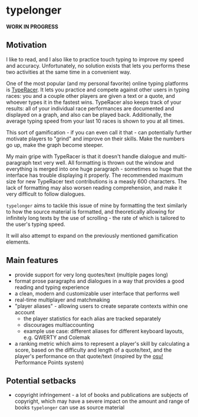 # typelonger

<strong>WORK IN PROGRESS</strong>

## Motivation
I like to read, and I also like to practice touch typing to improve my speed and accuracy. Unfortunately, no solution exists that lets you performs these two activities at the same time in a convenient way.

One of the most popular (and my personal favorite) online typing platforms is [TypeRacer](https://play.typeracer.com/). It lets you practice and compete against other users in typing races: you and a couple other players are given a text or a quote, and whoever types it in the fastest wins. TypeRacer also keeps track of your results: all of your individual race performances are documented and displayed on a graph, and also can be played back. Additionally, the average typing speed from your last 10 races is shown to you at all times.

This sort of gamification - if you can even call it that - can potentially further motivate players to "grind" and improve on their skills. Make the numbers go up, make the graph become steeper.

My main gripe with TypeRacer is that it doesn't handle dialogue and multi-paragraph text very well. All formatting is thrown out the window and everything is merged into one huge paragraph - sometimes so huge that the interface has trouble displaying it properly. The recommended maximum size for new TypeRacer text contributions is a measly 600 characters. The lack of formatting may also worsen reading comprehension, and make it very difficult to follow dialogues.

<code>typelonger</code> aims to tackle this issue of mine by formatting the text similarly to how the source material is formatted, and theoretically allowing for infinitely long texts by the use of scrolling - the rate of which is tailored to the user's typing speed.

It will also attempt to expand on the previously mentioned gamification elements.

## Main features
 - provide support for very long quotes/text (multiple pages long)
 - format prose paragraphs and dialogues in a way that provides a good reading and typing experience
 - a clean, modern and customizable user interface that performs well
 - real-time multiplayer and matchmaking
 - "player aliases" - allowing users to create separate contexts within one account
 	- the player statistics for each alias are tracked separately
	- discourages multiaccounting
	- example use case: different aliases for different keyboard layouts, e.g. QWERTY and Colemak
 - a ranking metric which aims to represent a player's skill by calculating a score, based on the difficulty and length of a quote/text, and the player's performance on that quote/text (inspired
   by the [osu!](https://osu.ppy.sh/help/wiki/FAQ) Performance Points system)

## Potential setbacks
 - copyright infringement - a lot of books and publications are subjects of copyright, which may have a severe impact on the amount and range of books <code>typelonger</code> can use as source material
